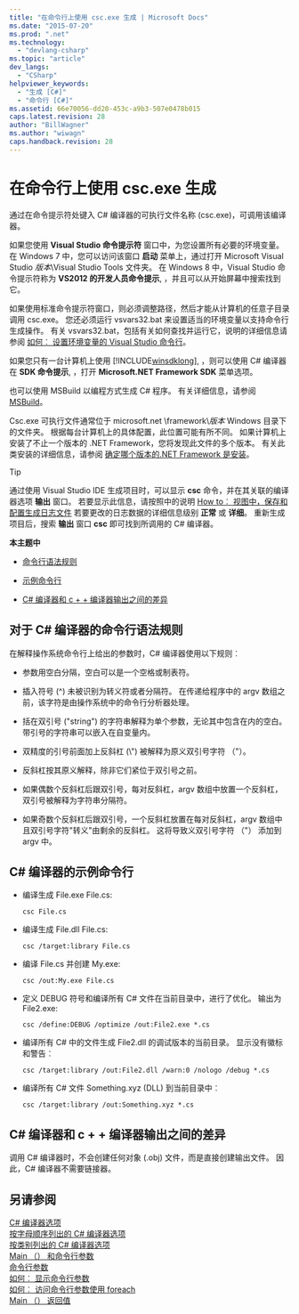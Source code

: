 ```yaml
---
title: "在命令行上使用 csc.exe 生成 | Microsoft Docs"
ms.date: "2015-07-20"
ms.prod: ".net"
ms.technology: 
  - "devlang-csharp"
ms.topic: "article"
dev_langs: 
  - "CSharp"
helpviewer_keywords: 
  - "生成 [C#]"
  - "命令行 [C#]"
ms.assetid: 66e70056-dd20-453c-a9b3-507e0478b015
caps.latest.revision: 28
author: "BillWagner"
ms.author: "wiwagn"
caps.handback.revision: 28
---
```

# 在命令行上使用 csc.exe 生成
通过在命令提示符处键入 C# 编译器的可执行文件名称 (csc.exe)，可调用该编译器。  
  
 如果您使用 **Visual Studio 命令提示符** 窗口中，为您设置所有必要的环境变量。 在 Windows 7 中，您可以访问该窗口 **启动** 菜单上，通过打开 Microsoft Visual Studio *版本*\Visual Studio Tools 文件夹。 在 Windows 8 中，Visual Studio 命令提示符称为 **VS2012 的开发人员命令提示**, ，并且可以从开始屏幕中搜索找到它。  
  
 如果使用标准命令提示符窗口，则必须调整路径，然后才能从计算机的任意子目录调用 csc.exe。 您还必须运行 vsvars32.bat 来设置适当的环境变量以支持命令行生成操作。 有关 vsvars32.bat，包括有关如何查找并运行它，说明的详细信息请参阅 [如何︰ 设置环境变量的 Visual Studio 命令行](../../../csharp/language-reference/compiler-options/how-to-set-environment-variables-for-the-visual-studio-command-line.md)。  
  
 如果您只有一台计算机上使用 [!INCLUDE[winsdklong](../../../csharp/language-reference/compiler-options/includes/winsdklong-md.md)], ，则可以使用 C# 编译器在 **SDK 命令提示**, ，打开 **Microsoft.NET Framework SDK** 菜单选项。  
  
 也可以使用 MSBuild 以编程方式生成 C# 程序。 有关详细信息，请参阅 [MSBuild](/visual-studio/msbuild/msbuild1)。  
  
 Csc.exe 可执行文件通常位于 microsoft.net \framework\\*版本* Windows 目录下的文件夹。 根据每台计算机上的具体配置，此位置可能有所不同。 如果计算机上安装了不止一个版本的 .NET Framework，您将发现此文件的多个版本。 有关此类安装的详细信息，请参阅 [确定哪个版本的.NET Framework 是安装](http://msdn.microsoft.com/zh-cn/1a87cc6a-1c4b-4c38-b878-faa9b3beae3c)。  
  
> [!TIP]
>  通过使用 Visual Studio IDE 生成项目时，可以显示 **csc** 命令，并在其关联的编译器选项 **输出** 窗口。 若要显示此信息，请按照中的说明 [How to︰ 视图中，保存和配置生成日志文件](../Topic/How%20to:%20View,%20Save,%20and%20Configure%20Build%20Log%20Files.md) 若要更改的日志数据的详细信息级别 **正常** 或 **详细**。 重新生成项目后，搜索 **输出** 窗口 **csc** 即可找到所调用的 C# 编译器。  
  
 **本主题中**  
  
-   [命令行语法规则](#vcconcommand-linebuildinganchor1)  
  
-   [示例命令行](#vcconcommand-linebuildinganchor2)  
  
-   [C# 编译器和 c + + 编译器输出之间的差异](#vcconcommand-linebuildinganchor3)  
  
##  <a name="a-namevcconcommand-linebuildinganchor1a-rules-for-command-line-syntax-for-the-c-compiler"></a><a name="vcconcommand-linebuildinganchor1"></a> 对于 C# 编译器的命令行语法规则  
 在解释操作系统命令行上给出的参数时，C# 编译器使用以下规则︰  
  
-   参数用空白分隔，空白可以是一个空格或制表符。  
  
-   插入符号 (^) 未被识别为转义符或者分隔符。 在传递给程序中的 argv 数组之前，该字符是由操作系统中的命令行分析器处理。  
  
-   括在双引号 ("string") 的字符串解释为单个参数，无论其中包含在内的空白。 带引号的字符串可以嵌入在自变量内。  
  
-   双精度的引号前面加上反斜杠 (\\") 被解释为原义双引号字符 （"）。  
  
-   反斜杠按其原义解释，除非它们紧位于双引号之前。  
  
-   如果偶数个反斜杠后跟双引号，每对反斜杠，argv 数组中放置一个反斜杠，双引号被解释为字符串分隔符。  
  
-   如果奇数个反斜杠后跟双引号，一个反斜杠放置在每对反斜杠，argv 数组中且双引号字符"转义"由剩余的反斜杠。 这将导致义双引号字符 （"） 添加到 argv 中。  
  
##  <a name="a-namevcconcommand-linebuildinganchor2a-sample-command-lines-for-the-c-compiler"></a><a name="vcconcommand-linebuildinganchor2"></a> C# 编译器的示例命令行  
  
-   编译生成 File.exe File.cs:  
  
    ```  
    csc File.cs   
    ```  
  
-   编译生成 File.dll File.cs:  
  
    ```  
    csc /target:library File.cs  
    ```  
  
-   编译 File.cs 并创建 My.exe:  
  
    ```  
    csc /out:My.exe File.cs  
    ```  
  
-   定义 DEBUG 符号和编译所有 C# 文件在当前目录中，进行了优化。 输出为 File2.exe:  
  
    ```  
    csc /define:DEBUG /optimize /out:File2.exe *.cs  
    ```  
  
-   编译所有 C# 中的文件生成 File2.dll 的调试版本的当前目录。 显示没有徽标和警告︰  
  
    ```  
    csc /target:library /out:File2.dll /warn:0 /nologo /debug *.cs  
    ```  
  
-   编译所有 C# 文件 Something.xyz (DLL) 到当前目录中︰  
  
    ```  
    csc /target:library /out:Something.xyz *.cs  
    ```  
  
##  <a name="a-namevcconcommand-linebuildinganchor3a-differences-between-c-compiler-and-c-compiler-output"></a><a name="vcconcommand-linebuildinganchor3"></a> C# 编译器和 c + + 编译器输出之间的差异  
 调用 C# 编译器时，不会创建任何对象 (.obj) 文件，而是直接创建输出文件。 因此，C# 编译器不需要链接器。  
  
## <a name="see-also"></a>另请参阅  
 [C# 编译器选项](../../../csharp/language-reference/compiler-options/index.md)   
 [按字母顺序列出的 C# 编译器选项](../../../csharp/language-reference/compiler-options/listed-alphabetically.md)   
 [按类别列出的 C# 编译器选项](../../../csharp/language-reference/compiler-options/listed-by-category.md)   
 [Main （） 和命令行参数](../../../csharp/programming-guide/main-and-command-args/main-and-command-line-arguments.md)   
 [命令行参数](../../../csharp/programming-guide/main-and-command-args/command-line-arguments.md)   
 [如何︰ 显示命令行参数](../../../csharp/programming-guide/main-and-command-args/how-to-display-command-line-arguments.md)   
 [如何︰ 访问命令行参数使用 foreach](../../../csharp/programming-guide/main-and-command-args/how-to-access-command-line-arguments-using-foreach.md)   
 [Main （） 返回值](../../../csharp/programming-guide/main-and-command-args/main-return-values.md)